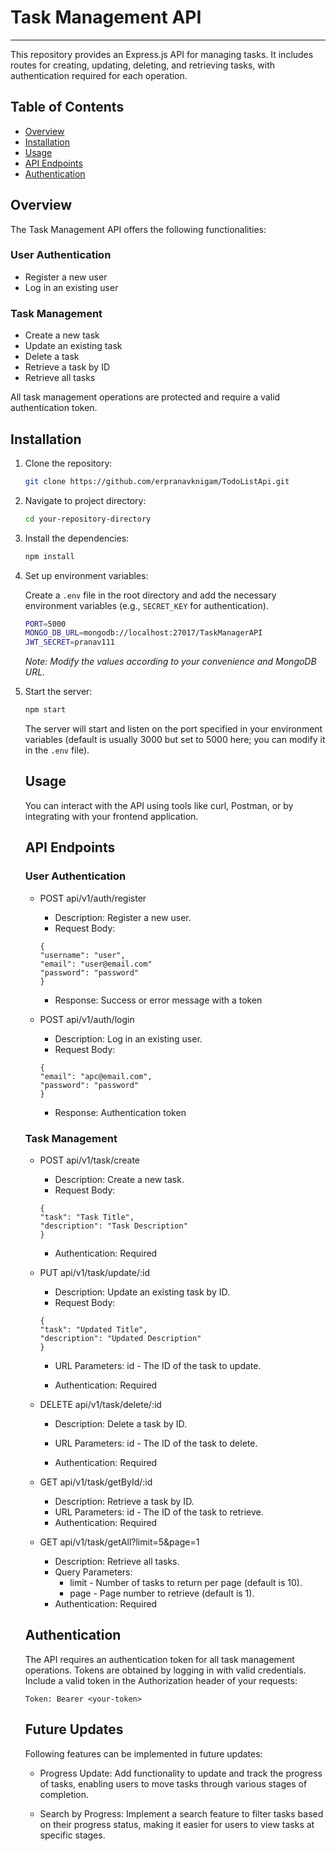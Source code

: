 
# Task Management API

---------------------------------------------------------------------------------------

This repository provides an Express.js API for managing tasks. It includes routes for creating, updating, deleting, and retrieving tasks, with authentication required for each operation.

## Table of Contents

* [Overview](#overview)
* [Installation](#installation)
* [Usage](#usage)
* [API Endpoints](#api-endpoints)
* [Authentication](#authentication)

## Overview

The Task Management API offers the following functionalities:

### User Authentication

* Register a new user
* Log in an existing user

### Task Management

* Create a new task
* Update an existing task
* Delete a task
* Retrieve a task by ID
* Retrieve all tasks

All task management operations are protected and require a valid authentication token.

## Installation

1. Clone the repository:
    ```bash
    git clone https://github.com/erpranavknigam/TodoListApi.git
    ```
2. Navigate to project directory:
    ```bash
    cd your-repository-directory
    ```
3. Install the dependencies:
    ```bash
    npm install
    ```
4. Set up environment variables:

    Create a `.env` file in the root directory and add the necessary environment variables (e.g., `SECRET_KEY` for authentication).

    ```bash
    PORT=5000
    MONGO_DB_URL=mongodb://localhost:27017/TaskManagerAPI
    JWT_SECRET=pranav111
    ```

    *Note: Modify the values according to your convenience and MongoDB URL.*

5. Start the server:
    ```bash
    npm start
    ```
    The server will start and listen on the port specified in your environment variables (default is usually 3000 but set to 5000 here; you can modify it in the `.env` file).

    ## Usage

    You can interact with the API using tools like curl, Postman, or by integrating with your frontend application.

    ## API Endpoints

    ### User Authentication
    
    * POST api/v1/auth/register

        * Description: Register a new user.
        * Request Body:
        ```
        {
        "username": "user",
        "email": "user@email.com"
        "password": "password"
        }
        ```
        * Response: Success or error message with a token

    * POST api/v1/auth/login

        * Description: Log in an existing user.
        * Request Body:
        ```
        {
        "email": "apc@email.com",
        "password": "password"
        }
        ```
        * Response: Authentication token 


    ### Task Management

    * POST api/v1/task/create

        * Description: Create a new task.
        * Request Body:
        ```
        {
        "task": "Task Title",
        "description": "Task Description"
        }
        ```
        * Authentication: Required

    * PUT api/v1/task/update/:id

        * Description: Update an existing task by ID.
        * Request Body:
        ```
        {
        "task": "Updated Title",
        "description": "Updated Description"
        }
        ```
        * URL Parameters:
            id - The ID of the task to update.

        * Authentication: Required

    * DELETE api/v1/task/delete/:id

        * Description: Delete a task by ID.
        * URL Parameters:
            id - The ID of the task to delete.

        * Authentication: Required

    * GET api/v1/task/getById/:id

        * Description: Retrieve a task by ID.
        * URL Parameters:
            id - The ID of the task to retrieve.
        * Authentication: Required

    * GET api/v1/task/getAll?limit=5&page=1

        * Description: Retrieve all tasks.
        * Query Parameters:
            * limit - Number of tasks to return per page (default is 10).
            * page - Page number to retrieve (default is 1).
        * Authentication: Required

    ## Authentication

    The API requires an authentication token for all task management operations. Tokens are obtained by logging in with valid credentials. Include a valid token in the Authorization header of your requests:

    ```
    Token: Bearer <your-token>
    ```

   ## Future Updates

    Following features can be implemented in future updates:

    * Progress Update: Add functionality to update and track the progress of tasks, enabling users to move tasks through various stages of completion.
    
    * Search by Progress: Implement a search feature to filter tasks based on their progress status, making it easier for users to view tasks at specific stages.
